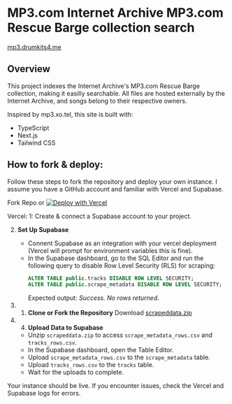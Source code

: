 # MP3.com Internet Archive MP3.com Rescue Barge collection search
[mp3.drumkits4.me](https://mp3.drumkits4.me/)

## Overview

This project indexes the Internet Archive's MP3.com Rescue Barge collection, making it easilly searchable. 
All files are hosted externally by the Internet Archive, and songs belong to their respective owners.

Inspired by mp3.xo.tel, this site is built with:

- TypeScript
- Next.js
- Tailwind CSS

## How to fork & deploy:

Follow these steps to fork the repository and deploy your own instance. I assume you have a GitHub account and familiar with Vercel and Supabase.

Fork Repo or [![Deploy with Vercel](https://vercel.com/button)](https://vercel.com/new/clone?repository-url=https%3A%2F%2Fgithub.com%2Fe9483920423%2Fmp3comarchivesearch&env=SUPABASE_POSTGRES_PRISMA_URL%2CSUPABASE_URL%2CNEXT_PUBLIC_SUPABASE_URL%2CSUPABASE_POSTGRES_URL_NON_POOLING%2CSUPABASE_JWT_SECRET%2CSUPABASE_POSTGRES_USER%2CNEXT_PUBLIC_SUPABASE_ANON_KEY%2CSUPABASE_POSTGRES_PASSWORD%2CSUPABASE_POSTGRES_DATABASE%2CSUPABASE_SERVICE_ROLE_KEY%2CSUPABASE_POSTGRES_HOST%2CSUPABASE_ANON_KEY%2CSUPABASE_POSTGRES_URL)

Vercel:
1: Create & connect a Supabase account to your project.

2. **Set Up Supabase**  
   - Connent Supabase as an integration with your vercel deployment (Vercel will prompt for environment variables this is fine).  
   - In the Supabase dashboard, go to the SQL Editor and run the following query to disable Row Level Security (RLS) for scraping:  
     ```sql
     ALTER TABLE public.tracks DISABLE ROW LEVEL SECURITY;
     ALTER TABLE public.scrape_metadata DISABLE ROW LEVEL SECURITY;
     ```  
     Expected output: *Success. No rows returned*.

3. 1. **Clone or Fork the Repository**
Download [scrapeddata.zip](https://github.com/e9483920423/mp3comarchivesearch/tree/main/public/data) 

4. 4. **Upload Data to Supabase**  
   - Unzip `scrapeddata.zip` to access `scrape_metadata_rows.csv` and `tracks_rows.csv`.  
   - In the Supabase dashboard, open the Table Editor.  
   - Upload `scrape_metadata_rows.csv` to the `scrape_metadata` table.  
   - Upload `tracks_rows.csv` to the `tracks` table.  
   - Wait for the uploads to complete.

Your instance should be live. 
If you encounter issues, check the Vercel and Supabase logs for errors.
